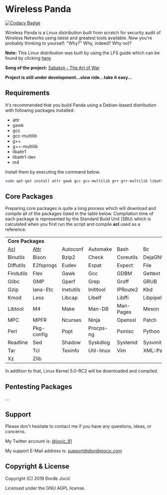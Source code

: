 # Wireless Panda

[![Codacy Badge](https://api.codacy.com/project/badge/Grade/65ca3c47e17f46a2b25fd6a9377fb189)](https://www.codacy.com/app/jocic/Linux.WirelessPanda?utm_source=github.com&amp;utm_medium=referral&amp;utm_content=jocic/Linux.WirelessPanda&amp;utm_campaign=Badge_Grade)

Wireless Panda is a Linux distribution built from scratch for security audit of Wireless Networks using latest and greatest tools available. Now you're probably thinking to yourself: "Why?" Why, indeed? Why not?

**Note:** This Linux distribution was built by using the LFS guide which can be found by clicking [here](https://www.tldp.org/LDP/lfs/LFS-BOOK-6.1.1-NOCHUNKS.html).

**Song of the project:** [Sabaton - The Art of War](https://www.youtube.com/watch?v=aYoK1N90KDk)

**Project is still under development...slow ride...take it easy...**

## Requirements

It's recommended that you build Panda using a Debian-based distribution with following packages installed:

* attr
* gawk
* gcc
* gcc-multilib
* g++
* g++-multilib
* libattr1
* libattr1-dev
* m4

Install them by executing the command below.

```bash
sudo apt-get install attr gawk gcc gcc-multilib g++ g++-multilib libattr1 libattr1-dev m4
```

## Core Packages

Preparing core packages is quite a long process which will download and compile all of the packages listed in the table below. Compilation time of each package is represented by the Standard Build Unit (SBU) which is calculated when you first run the script and compile **acl** used as a reference.

<table>
    <tr>
        <td colspan="6">
            <strong>Core Packages</strong>
        </td>
    </tr>
    <tr>
        <td>
            <a href="https://download.savannah.gnu.org/releases/acl/acl-2.2.53.tar.gz" target="_blank">
                Acl
            </a>
        </td>
        <td>
            <a href="https://download.savannah.gnu.org/releases/attr/attr-2.4.48.tar.gz" target="_blank">
                Attr
            </a>
        </td>
        <td>Autoconf</td>
        <td>Automake</td>
        <td>Bash</td>
        <td>Bc</td>
    </tr>
    <tr>
        <td>Binutils</td>
        <td>Bison</td>
        <td>Bzip2</td>
        <td>Check</td>
        <td>Coreutils</td>
        <td>DejaGNU</td>
    </tr>
    <tr>
        <td>Diffutils</td>
        <td>E2fsprogs</td>
        <td>Eudev</td>
        <td>Expat</td>
        <td>Expect</td>
        <td>File</td>
    <tr>
        <td>Findutils</td>
        <td>Flex</td>
        <td>Gawk</td>
        <td>Gcc</td>
        <td>GDBM</td>
        <td>Gettext</td>
    <tr>
        <td>Glibc</td>
        <td>GMP</td>
        <td>Gperf</td>
        <td>Grep</td>
        <td>Groff</td>
        <td>GRUB</td>
    <tr>
        <td>Gzip</td>
        <td>Iana-Etc</td>
        <td>Inetutils</td>
        <td>Initltool</td>
        <td>IPRoute2</td>
        <td>Kbd</td>
    <tr>
        <td>Kmod</td>
        <td>Less</td>
        <td>Libcap</td>
        <td>Libelf</td>
        <td>Libffi</td>
        <td>Libpipeline</td>
    <tr>
        <td>Libtool</td>
        <td>M4</td>
        <td>Make</td>
        <td>Man-DB</td>
        <td>Man-Pages</td>
        <td>Meson</td>
    <tr>
        <td>MPC</td>
        <td>MPFR</td>
        <td>Ncurses</td>
        <td>Ninja</td>
        <td>Openssl</td>
        <td>Patch</td>
    <tr>
        <td>Perl</td>
        <td>Pkg-config</td>
        <td>Popt</td>
        <td>Procps-ng</td>
        <td>Psmisc</td>
        <td>Python</td>
    <tr>
        <td>Readline</td>
        <td>Sed</td>
        <td>Shadow</td>
        <td>Syskdlog</td>
        <td>Systemd</td>
        <td>Sysvinit</td>
    <tr>
        <td>Tar</td>
        <td>Tcl</td>
        <td>Texinfo</td>
        <td>Util-linux</td>
        <td>Vim</td>
        <td>XML::Parser</td>
    <tr>
        <td>Xz</td>
        <td>Zlib</td>
        <td>&nbsp;</td>
        <td>&nbsp;</td>
        <td>&nbsp;</td>
        <td>&nbsp;</td>
    </tr>
</table>

In addition to that, Linux Kernel 5.0-RC2 will be downloaded and compiled.

## Pentesting Packages

...

## Support

Please don't hesitate to contact me if you have any questions, ideas, or concerns.

My Twitter account is: [@jocic_91](https://www.twitter.com/jocic_91)

My support E-Mail address is: [support@djordjejocic.com](mailto:support@djordjejocic.com)

## Copyright & License

Copyright (C) 2019 Đorđe Jocić

Licensed under the GNU AGPL license.